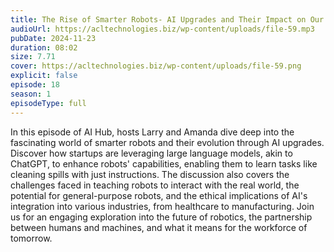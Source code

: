 ```yaml
---
title: The Rise of Smarter Robots- AI Upgrades and Their Impact on Our Lives 
audioUrl: https://acltechnologies.biz/wp-content/uploads/file-59.mp3
pubDate: 2024-11-23
duration: 08:02
size: 7.71
cover: https://acltechnologies.biz/wp-content/uploads/file-59.png
explicit: false
episode: 18
season: 1
episodeType: full
---
```

In this episode of AI Hub, hosts Larry and Amanda dive deep into the fascinating world of smarter robots and their evolution through AI upgrades. Discover how startups are leveraging large language models, akin to ChatGPT, to enhance robots' capabilities, enabling them to learn tasks like cleaning spills with just instructions. The discussion also covers the challenges faced in teaching robots to interact with the real world, the potential for general-purpose robots, and the ethical implications of AI's integration into various industries, from healthcare to manufacturing. Join us for an engaging exploration into the future of robotics, the partnership between humans and machines, and what it means for the workforce of tomorrow.